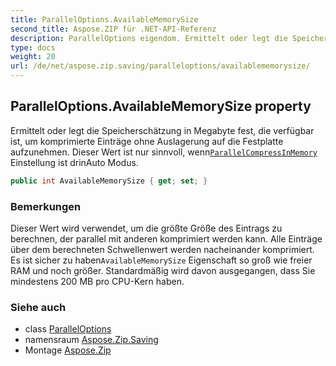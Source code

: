 ```yaml
---
title: ParallelOptions.AvailableMemorySize
second_title: Aspose.ZIP für .NET-API-Referenz
description: ParallelOptions eigendom. Ermittelt oder legt die Speicherschätzung in Megabyte fest die verfügbar ist um komprimierte Einträge ohne Auslagerung auf die Festplatte aufzunehmen. Dieser Wert ist nur sinnvoll wennParallelCompressInMemory Einstellung ist drinAuto Modus.
type: docs
weight: 20
url: /de/net/aspose.zip.saving/paralleloptions/availablememorysize/
---
```

## ParallelOptions.AvailableMemorySize property

Ermittelt oder legt die Speicherschätzung in Megabyte fest, die verfügbar ist, um komprimierte Einträge ohne Auslagerung auf die Festplatte aufzunehmen. Dieser Wert ist nur sinnvoll, wenn[`ParallelCompressInMemory`](../parallelcompressinmemory/) Einstellung ist drinAuto Modus.

```csharp
public int AvailableMemorySize { get; set; }
```

### Bemerkungen

Dieser Wert wird verwendet, um die größte Größe des Eintrags zu berechnen, der parallel mit anderen komprimiert werden kann. Alle Einträge über dem berechneten Schwellenwert werden nacheinander komprimiert. Es ist sicher zu haben`AvailableMemorySize` Eigenschaft so groß wie freier RAM und noch größer. Standardmäßig wird davon ausgegangen, dass Sie mindestens 200 MB pro CPU-Kern haben.

### Siehe auch

* class [ParallelOptions](../)
* namensraum [Aspose.Zip.Saving](../../paralleloptions/)
* Montage [Aspose.Zip](../../../)



